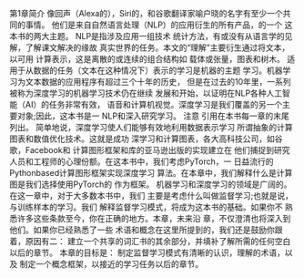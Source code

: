 第1章简介
像回声（Alexa的），Siri的，和谷歌翻译家喻户晓的名字有至少一个共同的事情。
他们是来自自然语言处理（NLP）的应用衍生的所有产品，的一个
这本书的两大主题。 NLP是指涉及应用一组技术
统计方法，有或没有从语言学的见解，了解课文解决的缘故
真实世界的任务。本文的“理解”主要衍生通过将文本，以可用
计算表示，这是离散的或连续的组合结构如
载体或张量，图表和树木。
适用于从数据的任务（文本在这种情况下）表示的学习是机器的主题
学习。机器学习为文本数据的应用程序有超过三个十年的历史，
但是在过去的10年里，一系列被称为深度学习的机器学习技术仍在继续
发展和开始，以证明在NLP各种人工智能（AI）的任务非常有效，
语音和计算机视觉。深度学习是我们覆盖的另一个主要对象;因此，这本书是一
NLP和深入研究学习。
注意
引用在本书每一章的末尾列出。
简单地说，深度学习使人们能够有效地利用数据表示学习
所谓抽象的计算图表和数值优化技术。这就是成功
深学习和计算图表，各大高科技公司，如谷歌，Facebook和
计算图形框架和库的亚马逊出版的实现建立在
他们捕捉到研究人员和工程师的心理份额。在这本书中，我们考虑PyTorch，一
日益流行的Pythonbased计算图形框架实现深度学习
算法。在本章中，我们解释什么是计算图是我们选择使用PyTorch的
作为框架。
机器学习和深度学习的领域是广阔的。在这一章中，对于大多数本书中，我们
主要是考虑什么叫做监督学习;也就是说，与训练样本的学习。我们
解释监督学习模式，将成为这本书的基础。如果你不
熟悉许多这些条款至今，你在正确的地方。本章，未来沿
章，不仅澄清也将深入到他们。如果你已经熟悉了一些
术语和概念在这里所提到的，我们还是鼓励你跟着，原因有二：
建立一个共享的词汇书的其余部分，并填补了解所需的任何空白
以后的章节。
本章的目标是：
制定监督学习模式有清晰的认识，理解的术语，以及
制定一个概念框架，以接近的学习任务以后的章节。
